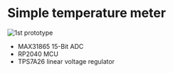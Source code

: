 # Simple temperature meter

![1st prototype](.github/Pictures/Assembly.jpg)

- MAX31865 15-Bit ADC
- RP2040 MCU
- TPS7A26 linear voltage regulator
